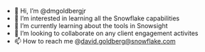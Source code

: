 - 👋 Hi, I’m @dmgoldbergjr
- 👀 I’m interested in learning all the Snowflake capabilities    
- 🌱 I’m currently learning about the tools in Snowsight
- 💞️ I’m looking to collaborate on any client engagement activites
- 📫 How to reach me @david.goldberg@snowflake.com

<!---
dmgoldbergjr/dmgoldbergjr is a ✨ special ✨ repository because its `README.md` (this file) appears on your GitHub profile.
You can click the Preview link to take a look at your changes.
--->
